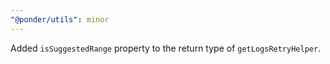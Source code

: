 ```yaml
---
"@ponder/utils": minor
---
```


Added `isSuggestedRange` property to the return type of `getLogsRetryHelper`.
